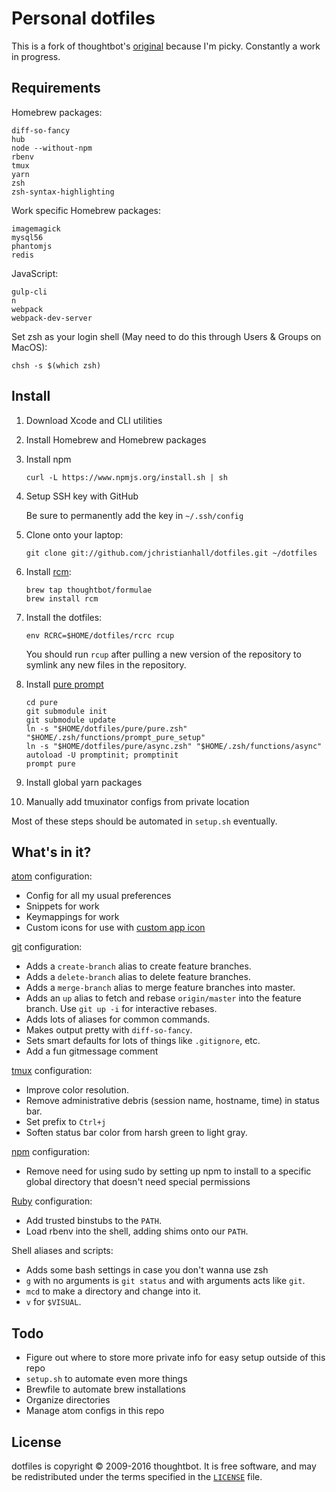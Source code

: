Personal dotfiles
===================

This is a fork of thoughtbot's [original](https://github.com/thoughtbot/dotfiles.git)
because I'm picky. Constantly a work in progress.

Requirements
------------

Homebrew packages:

```
diff-so-fancy
hub
node --without-npm
rbenv
tmux
yarn
zsh
zsh-syntax-highlighting
```

Work specific Homebrew packages:

```
imagemagick
mysql56
phantomjs
redis
```

JavaScript:

```
gulp-cli
n
webpack
webpack-dev-server
```

Set zsh as your login shell (May need to do this through Users & Groups on MacOS):

```
chsh -s $(which zsh)
```

Install
-------

1. Download Xcode and CLI utilities

1. Install Homebrew and Homebrew packages

1. Install npm

    ```
    curl -L https://www.npmjs.org/install.sh | sh
    ```

1. Setup SSH key with GitHub

    Be sure to permanently add the key in `~/.ssh/config`

1. Clone onto your laptop:

    ```
    git clone git://github.com/jchristianhall/dotfiles.git ~/dotfiles
    ```

1. Install [rcm](https://github.com/thoughtbot/rcm):

    ```
    brew tap thoughtbot/formulae
    brew install rcm
    ```

1. Install the dotfiles:

    ```
    env RCRC=$HOME/dotfiles/rcrc rcup
    ```

    You should run `rcup` after pulling a new version of the repository to symlink
    any new files in the repository.

1. Install [pure prompt](https://github.com/sindresorhus/pure#manually)

    ```
    cd pure
    git submodule init
    git submodule update
    ln -s "$HOME/dotfiles/pure/pure.zsh" "$HOME/.zsh/functions/prompt_pure_setup"
    ln -s "$HOME/dotfiles/pure/async.zsh" "$HOME/.zsh/functions/async"
    autoload -U promptinit; promptinit
    prompt pure
    ```

1. Install global yarn packages

1. Manually add tmuxinator configs from private location

Most of these steps should be automated in `setup.sh` eventually.

What's in it?
-------------

[atom](https://atom.io) configuration:
* Config for all my usual preferences
* Snippets for work
* Keymappings for work
* Custom icons for use with [custom app icon](https://github.com/danielbayley/atom-custom-app-icon)

[git](http://git-scm.com/) configuration:

* Adds a `create-branch` alias to create feature branches.
* Adds a `delete-branch` alias to delete feature branches.
* Adds a `merge-branch` alias to merge feature branches into master.
* Adds an `up` alias to fetch and rebase `origin/master` into the feature
  branch. Use `git up -i` for interactive rebases.
* Adds lots of aliases for common commands.
* Makes output pretty with `diff-so-fancy`.
* Sets smart defaults for lots of things like `.gitignore`, etc.
* Add a fun gitmessage comment

[tmux](http://robots.thoughtbot.com/a-tmux-crash-course) configuration:

* Improve color resolution.
* Remove administrative debris (session name, hostname, time) in status bar.
* Set prefix to `Ctrl+j`
* Soften status bar color from harsh green to light gray.

[npm](https://www.npmjs.com) configuration:

* Remove need for using sudo by setting up npm to install to a specific global directory that doesn't need special permissions

[Ruby](https://www.ruby-lang.org/en/) configuration:

* Add trusted binstubs to the `PATH`.
* Load rbenv into the shell, adding shims onto our `PATH`.

Shell aliases and scripts:

* Adds some bash settings in case you don't wanna use zsh
* `g` with no arguments is `git status` and with arguments acts like `git`.
* `mcd` to make a directory and change into it.
* `v` for `$VISUAL`.

Todo
----
* Figure out where to store more private info for easy setup outside of this repo
* `setup.sh` to automate even more things
* Brewfile to automate brew installations
* Organize directories
* Manage atom configs in this repo

License
-------

dotfiles is copyright © 2009-2016 thoughtbot. It is free software, and may be
redistributed under the terms specified in the [`LICENSE`] file.

[`LICENSE`]: /LICENSE
